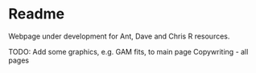 # Readme

Webpage under development for Ant, Dave and Chris R resources.

TODO:
Add some graphics, e.g. GAM fits, to main page
Copywriting - all pages
